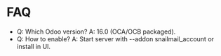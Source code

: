 # FAQ

- Q: Which Odoo version? A: 16.0 (OCA/OCB packaged).
- Q: How to enable? A: Start server with --addon snailmail_account or install in UI.
